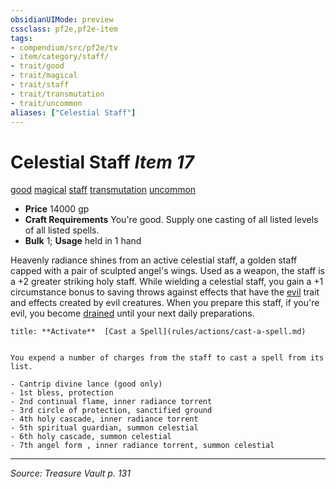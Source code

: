 ```yaml
---
obsidianUIMode: preview
cssclass: pf2e,pf2e-item
tags:
- compendium/src/pf2e/tv
- item/category/staff/
- trait/good
- trait/magical
- trait/staff
- trait/transmutation
- trait/uncommon
aliases: ["Celestial Staff"]
---
```

# Celestial Staff *Item 17*  
[good](good.md "Good Alignment Trait")  [magical](magical.md "Magical Item Trait")  [staff](Reference/Rules/Traits/staff.md "Staff Item Trait")  [transmutation](transmutation.md "Transmutation School Trait")  [uncommon](uncommon.md "Uncommon Rarity Trait")  

- **Price** 14000 gp
- **Craft Requirements** You're good. Supply one casting of all listed levels of all listed spells.
- **Bulk** 1; **Usage** held in 1 hand

Heavenly radiance shines from an active celestial staff, a golden staff capped with a pair of sculpted angel's wings. Used as a weapon, the staff is a +2 greater striking holy staff. While wielding a celestial staff, you gain a +1 circumstance bonus to saving throws against effects that have the [evil](evil.md "Evil Alignment Trait") trait and effects created by evil creatures. When you prepare this staff, if you're evil, you become [drained](conditions.md#Drained) until your next daily preparations.

```ad-embed-ability
title: **Activate**  [Cast a Spell](rules/actions/cast-a-spell.md)


You expend a number of charges from the staff to cast a spell from its list.

- Cantrip divine lance (good only)
- 1st bless, protection
- 2nd continual flame, inner radiance torrent
- 3rd circle of protection, sanctified ground
- 4th holy cascade, inner radiance torrent
- 5th spiritual guardian, summon celestial
- 6th holy cascade, summon celestial
- 7th angel form , inner radiance torrent, summon celestial
```


---
*Source: Treasure Vault p. 131*